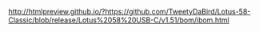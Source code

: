http://htmlpreview.github.io/?https://github.com/TweetyDaBird/Lotus-58-Classic/blob/release/Lotus%2058%20USB-C/v1.51/bom/ibom.html
